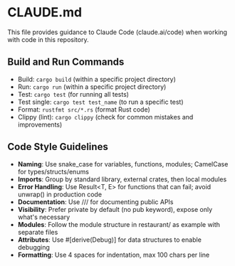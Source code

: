 # CLAUDE.md

This file provides guidance to Claude Code (claude.ai/code) when working with code in this repository.

## Build and Run Commands
- Build: `cargo build` (within a specific project directory)
- Run: `cargo run` (within a specific project directory)
- Test: `cargo test` (for running all tests)
- Test single: `cargo test test_name` (to run a specific test)
- Format: `rustfmt src/*.rs` (format Rust code)
- Clippy (lint): `cargo clippy` (check for common mistakes and improvements)

## Code Style Guidelines
- **Naming**: Use snake_case for variables, functions, modules; CamelCase for types/structs/enums
- **Imports**: Group by standard library, external crates, then local modules
- **Error Handling**: Use Result<T, E> for functions that can fail; avoid unwrap() in production code
- **Documentation**: Use /// for documenting public APIs
- **Visibility**: Prefer private by default (no pub keyword), expose only what's necessary
- **Modules**: Follow the module structure in restaurant/ as example with separate files
- **Attributes**: Use #[derive(Debug)] for data structures to enable debugging
- **Formatting**: Use 4 spaces for indentation, max 100 chars per line